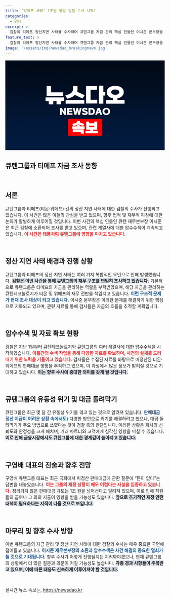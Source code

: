 ```yaml
---
title: ‘티메프 사태’ 1조원 행방 검찰 수사 시작!
categories:
  - 경제
excerpt: >
  검찰이 티메프 정산지연 사태를 수사하며 큐텐그룹 자금 관리 핵심 인물인 이시준 본부장을 소환했다. 압수수색을 통해 미정산된 1조원 규모의 판매대금 행방을 추적 중이다. 큐텐그룹의 유동성 위기와 그 실체에 대한 조사가 심화되고 있다.
feature_text: >
  검찰이 티메프 정산지연 사태를 수사하며 큐텐그룹 자금 관리 핵심 인물인 이시준 본부장을 소환했다. 압수수색을 통해 미정산된 1조원 규모의 판매대금 행방을 추적 중이다. 큐텐그룹의 유동성 위기와 그 실체에 대한 조사가 심화되고 있다.
image: '/assets/img/newsdao_breakingnews.jpg'
---
```


<p><img src="/assets/img/newsdao_breakingnews.jpg" alt="bookingtag 속보" /></p>

<h2 data-ke-size="size26">큐텐그룹과 티메프 자금 조사 동향</h2>

<p data-ke-size="size16">&nbsp;</p>

<h2 data-ke-size="size26">서론</h2>

<p>큐텐그룹과 티메프(티몬·위메프) 간의 정산 지연 사태에 대한 검찰의 수사가 진행되고 있습니다. 이 사건은 많은 이들의 관심을 받고 있으며, 향후 법적 및 재무적 파장에 대한 논의가 활발하게 이루어질 것입니다. 이번 사건의 핵심 인물인 큐텐 재무본부장 이시준은 최근 검찰에 소환되어 조사를 받고 있으며, 관련 계열사에 대한 압수수색이 계속되고 있습니다. <b><span style="color: #ee2323;">이 사건은 태풍처럼 큐텐그룹에 영향을 미치고 있습니다.</span></b> </p>

<p data-ke-size="size16">&nbsp;</p>

<h2 data-ke-size="size26">정산 지연 사태 배경과 진행 상황</h2>

<p>큐텐그룹과 티메프의 정산 지연 사태는 여러 가지 복합적인 요인으로 인해 발생했습니다. <b><span style="background-color: #21538527;">검찰은 이번 사건을 통해 큐텐그룹의 재무 구조를 면밀히 조사하고 있습니다.</span></b> 기본적으로 큐텐그룹은 티메프의 자금을 관리하는 역할을 부탁받았으며, 해당 자금을 관리하는 큐텐테크놀로지가 티몬 및 위메프의 재무 전반을 책임지고 있습니다. <b><span style="color: #1a5490;">이런 구조적 문제가 현재 조사 대상이 되고 있습니다.</span></b> 이시준 본부장은 이러한 문제를 해결하기 위한 핵심으로 지목되고 있으며, 관련 자료를 통해 검사들은 자금의 흐름을 추적할 계획입니다.</p>

<p data-ke-size="size16">&nbsp;</p>

<h2 data-ke-size="size26">압수수색 및 자료 확보 현황</h2>

<p>검찰은 지난 1일부터 큐텐테크놀로지와 큐텐그룹의 여러 계열사에 대한 압수수색을 시작하였습니다. <b><span style="color: #ee2323;">이틀간의 수색 작업을 통해 다양한 자료를 확보하며, 사건의 실체를 드러내기 위한 노력을 기울이고 있습니다.</span></b> 검사들은 수집된 자료를 바탕으로 미정산된 티몬·위메프의 판매대금 행방을 추적하고 있으며, 이 과정에서 많은 정보가 밝혀질 것으로 기대하고 있습니다. <b><span style="background-color: #21538527;">이는 향후 수사에 중대한 의미를 갖게 될 것입니다.</span></b></p>

<p data-ke-size="size16">&nbsp;</p>

<h2 data-ke-size="size26">큐텐그룹의 유동성 위기 및 대금 돌려막기</h2>

<p>큐텐그룹은 최근 몇 달 간 유동성 위기를 겪고 있는 것으로 알려져 있습니다. <b><span style="color: #1a5490;">판매대금 정산 지급이 어려운 상황 속에서도)</span></b> 다양한 방안으로 위기를 해결하려고 했으나, 대금 돌려막기가 주요 방법으로 쓰였다는 것이 검찰 측의 판단입니다. 이러한 상황은 회사의 신뢰도와 안정성을 크게 해치며, 거래 파트너와 고객에게 심각한 영향을 미칠 수 있습니다. <b><span style="background-color: #21538527;">이로 인해 금융시장에서도 큐텐그룹에 대한 경계감이 높아지고 있습니다.</span></b></p>

<p data-ke-size="size16">&nbsp;</p>

<h2 data-ke-size="size26">구영배 대표의 진술과 향후 전망</h2>

<p>구영배 큐텐그룹 대표는 최근 국회에서 미정산 판매대금에 관한 질문에 “돈이 없다”는 답변을 내놓았습니다. <b><span style="color: #ee2323;">이는 그룹의 재정 상황이 매우 어렵다는 사실을 입증하고 있습니다.</span></b> 정리되지 않은 판매대금 규모는 1조 원을 넘어선다고 알려져 있으며, 이로 인해 직원들의 급여나 그 외의 지출이 영향을 받을 가능성도 있습니다. <b><span style="background-color: #21538527;">앞으로 추가적인 재정 안전 대책이 필요하다는 지적이 나올 것으로 보입니다.</span></b></p>

<p data-ke-size="size16">&nbsp;</p>

<h2 data-ke-size="size26">마무리 및 향후 수사 방향</h2>

<p>이번 큐텐그룹의 자금 관리 및 정산 지연 사태에 대한 검찰의 수사는 매우 중요한 국면에 접어들고 있습니다. <b><span style="color: #1a5490;">이시준 재무본부장의 소환과 압수수색은 사건 해결의 중요한 열쇠가 될 것으로 기대됩니다.</span></b> 향후 수사가 어떻게 진행될지는 지켜봐야겠으나, 현재 큐텐그룹의 상황에서 더 많은 질문과 의문이 커질 가능성도 높습니다. <b><span style="background-color: #21538527;">각종 경과 사항들이 주목받고 있으며, 이에 따른 대응도 신속하게 이루어져야 할 것입니다.</span></b></p>

<p data-ke-size="size16">&nbsp;</p>
실시간 뉴스 속보는, <a href="https://newsdao.kr" rel="dofollow">https://newsdao.kr</a>


